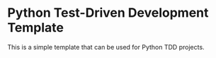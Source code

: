 # Python Test-Driven Development Template

This is a simple template that can be used for Python TDD projects.
